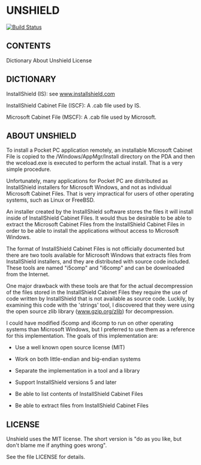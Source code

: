 UNSHIELD
========

[![Build Status](https://travis-ci.org/twogood/unshield.png?branch=master)](https://travis-ci.org/twogood/unshield)

CONTENTS
--------

Dictionary
About Unshield
License


DICTIONARY
----------

InstallShield (IS): see www.installshield.com

InstallShield Cabinet File (ISCF): A .cab file used by IS.

Microsoft Cabinet File (MSCF): A .cab file used by Microsoft.


ABOUT UNSHIELD
--------------

To install a Pocket PC application remotely, an installable
Microsoft Cabinet File is copied to the /Windows/AppMgr/Install
directory on the PDA and then the wceload.exe is executed to
perform the actual install. That is a very simple procedure.

Unfortunately, many applications for Pocket PC are distributed as
InstallShield installers for Microsoft Windows, and not as
individual Microsoft Cabinet Files. That is very impractical for
users of other operating systems, such as Linux or FreeBSD.

An installer created by the InstallShield software stores the
files it will install inside of InstallShield Cabinet Files. It
would thus be desirable to be able to extract the Microsoft
Cabinet Files from the InstallShield Cabinet Files in order to be
able to install the applications without access to Microsoft
Windows.

The format of InstallShield Cabinet Files is not officially
documented but there are two tools available for Microsoft
Windows that extracts files from InstallShield installers, and
they are distributed with source code included. These tools are
named "i5comp" and "i6comp" and can be downloaded from the
Internet.

One major drawback with these tools are that for the actual
decompression of the files stored in the InstallShield Cabinet
Files they require the use of code written by InstallShield that
is not available as source code. Luckily, by examining this code
with the 'strings' tool, I discovered that they were using the
open source zlib library (www.gzip.org/zlib) for decompression.

I could have modified i5comp and i6comp to run on other operating
systems than Microsoft Windows, but I preferred to use them as a
reference for this implementation. The goals of this
implementation are:

- Use a well known open source license (MIT)

- Work on both little-endian and big-endian systems

- Separate the implementation in a tool and a library

- Support InstallShield versions 5 and later

- Be able to list contents of InstallShield Cabinet Files

- Be able to extract files from InstallShield Cabinet Files


LICENSE
-------

Unshield uses the MIT license. The short version is "do as you
like, but don't blame me if anything goes wrong".

See the file LICENSE for details.



